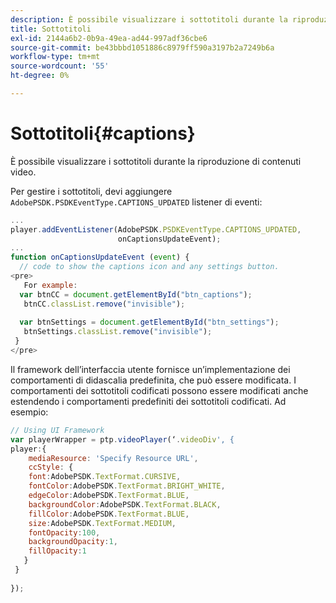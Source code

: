 ```yaml
---
description: È possibile visualizzare i sottotitoli durante la riproduzione di contenuti video.
title: Sottotitoli
exl-id: 2144a6b2-0b9a-49ea-ad44-997adf36cbe6
source-git-commit: be43bbbd1051886c8979ff590a3197b2a7249b6a
workflow-type: tm+mt
source-wordcount: '55'
ht-degree: 0%

---
```


# Sottotitoli{#captions}

È possibile visualizzare i sottotitoli durante la riproduzione di contenuti video.

Per gestire i sottotitoli, devi aggiungere `AdobePSDK.PSDKEventType.CAPTIONS_UPDATED` listener di eventi:

```js
... 
player.addEventListener(AdobePSDK.PSDKEventType.CAPTIONS_UPDATED,  
                        onCaptionsUpdateEvent); 
... 
function onCaptionsUpdateEvent (event) { 
  // code to show the captions icon and any settings button. 
<pre>
   For example: 
  var btnCC = document.getElementById("btn_captions"); 
   btnCC.classList.remove("invisible"); 
   
  var btnSettings = document.getElementById("btn_settings"); 
   btnSettings.classList.remove("invisible"); 
 } 
</pre>
```

Il framework dell’interfaccia utente fornisce un’implementazione dei comportamenti di didascalia predefinita, che può essere modificata. I comportamenti dei sottotitoli codificati possono essere modificati anche estendendo i comportamenti predefiniti dei sottotitoli codificati. Ad esempio:

```js
// Using UI Framework 
var playerWrapper = ptp.videoPlayer(‘.videoDiv', { 
player:{ 
    mediaResource: 'Specify Resource URL', 
    ccStyle: { 
    font:AdobePSDK.TextFormat.CURSIVE, 
    fontColor:AdobePSDK.TextFormat.BRIGHT_WHITE, 
    edgeColor:AdobePSDK.TextFormat.BLUE, 
    backgroundColor:AdobePSDK.TextFormat.BLACK, 
    fillColor:AdobePSDK.TextFormat.BLUE, 
    size:AdobePSDK.TextFormat.MEDIUM, 
    fontOpacity:100, 
    backgroundOpacity:1, 
    fillOpacity:1 
   } 
 } 
 
}); 
```
